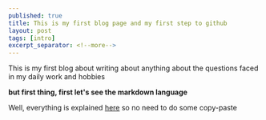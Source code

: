 ```yaml
---
published: true
title: This is my first blog page and my first step to github
layout: post
tags: [intro]
excerpt_separator: <!--more-->
---
```

This is my first blog about writing about anything about the questions faced in my daily work and hobbies

<!--more-->

**but first thing, first let's see the markdown language**

Well, everything is explained [here](https://sourceforge.net/p/tinypress/discussion/markdown_syntax#md_ex_pre) so no need to do some copy-paste


